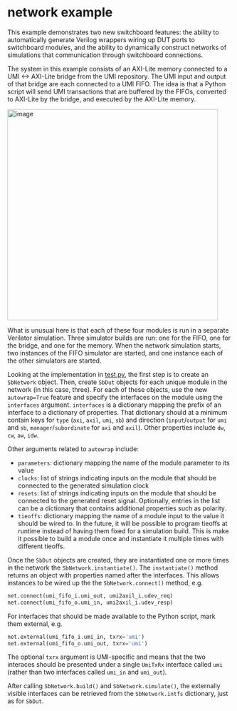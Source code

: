 # network example

This example demonstrates two new switchboard features: the ability to automatically generate Verilog wrappers wiring up DUT ports to switchboard modules, and the ability to dynamically construct networks of simulations that communication through switchboard connections.

The system in this example consists of an AXI-Lite memory connected to a UMI <-> AXI-Lite bridge from the UMI repository.  The UMI input and output of that bridge are each connected to a UMI FIFO.  The idea is that a Python script will send UMI transactions that are buffered by the FIFOs, converted to AXI-Lite by the bridge, and executed by the AXI-Lite memory.

<img width="473" alt="image" src="https://github.com/zeroasiccorp/switchboard/assets/19254098/ec9bc6b8-2e49-4b30-b9e4-4c6012e5924d" />

What is unusual here is that each of these four modules is run in a separate Verilator simulation.  Three simulator builds are run: one for the FIFO, one for the bridge, and one for the memory.  When the network simulation starts, two instances of the FIFO simulator are started, and one instance each of the other simulators are started.

Looking at the implementation in [test.py](test.py), the first step is to create an `SbNetwork` object.  Then, create `SbDut` objects for each unique module in the network (in this case, three).  For each of these objects, use the new `autowrap=True` feature and specify the interfaces on the module using the `interfaces` argument.  `interfaces` is a dictionary mapping the prefix of an interface to a dictionary of properties.  That dictionary should at a minimum contain keys for `type` (`axi`, `axil`, `umi`, `sb`) and direction (`input`/`output` for `umi` and `sb`, `manager`/`subordinate` for `axi` and `axil`).  Other properties include `dw`, `cw`, `aw`, `idw`.

Other arguments related to `autowrap` include:
* `parameters`: dictionary mapping the name of the module parameter to its value
* `clocks`: list of strings indicating inputs on the module that should be connected to the generated simulation clock
* `resets`: list of strings indicating inputs on the module that should be connected to the generated reset signal.  Optionally, entries in the list can be a dictionary that contains additional properties such as polarity.
* `tieoffs`: dictionary mapping the name of a module input to the value it should be wired to.  In the future, it will be possible to program tieoffs at runtime instead of having them fixed for a simulation build.  This is make it possible to build a module once and instantiate it multiple times with different tieoffs.

Once the `SbDut` objects are created, they are instantiated one or more times in the network the `SbNetwork.instantiate()`.  The `instantiate()` method returns an object with properties named after the interfaces.  This allows instances to be wired up the the `SbNetwork.connect()` method, e.g.

```python
net.connect(umi_fifo_i.umi_out, umi2axil_i.udev_req)
net.connect(umi_fifo_o.umi_in, umi2axil_i.udev_resp)
```

For interfaces that should be made available to the Python script, mark them external, e.g.

```python
net.external(umi_fifo_i.umi_in, txrx='umi')
net.external(umi_fifo_o.umi_out, txrx='umi')
```

The optional `txrx` argument is UMI-specific and means that the two interaces should be presented under a single `UmiTxRx` interface called `umi` (rather than two interfaces called `umi_in` and `umi_out`).

After calling `SbNetwork.build()` and `SbNetwork.simulate()`, the externally visible interfaces can be retrieved from the `SbNetwork.intfs` dictionary, just as for `SbDut`.
